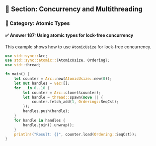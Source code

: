 ## 📘 Section: Concurrency and Multithreading  
### 🔹 Category: Atomic Types  
#### ✅ Answer 187: Using atomic types for lock-free concurrency

This example shows how to use `AtomicUsize` for lock-free concurrency.

```rust
use std::sync::Arc;
use std::sync::atomic::{AtomicUsize, Ordering};
use std::thread;

fn main() {
    let counter = Arc::new(AtomicUsize::new(0));
    let mut handles = vec![];
    for _ in 0..10 {
        let counter = Arc::clone(&counter);
        let handle = thread::spawn(move || {
            counter.fetch_add(1, Ordering::SeqCst);
        });
        handles.push(handle);
    }
    for handle in handles {
        handle.join().unwrap();
    }
    println!("Result: {}", counter.load(Ordering::SeqCst));
}
```
